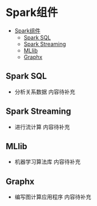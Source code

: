 # Spark组件
<!-- TOC -->

- [Spark组件](#spark%e7%bb%84%e4%bb%b6)
  - [Spark SQL](#spark-sql)
  - [Spark Streaming](#spark-streaming)
  - [MLlib](#mllib)
  - [Graphx](#graphx)

<!-- /TOC -->


## Spark SQL
- 分析关系数据
 内容待补充

## Spark Streaming
- 进行流计算
 内容待补充

## MLlib 
- 机器学习算法库
 内容待补充

## Graphx 
- 编写图计算应用程序
 内容待补充